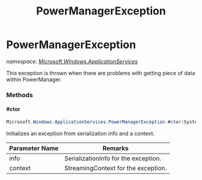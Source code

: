 ﻿---
title: PowerManagerException
---

# PowerManagerException
_namespace: [Microsoft.Windows.ApplicationServices](N-Microsoft.Windows.ApplicationServices.html)_

This exception is thrown when there are problems with getting piece of data within PowerManager.

### Methods

#### #ctor
```csharp
Microsoft.Windows.ApplicationServices.PowerManagerException.#ctor(System.Runtime.Serialization.SerializationInfo,System.Runtime.Serialization.StreamingContext)
```
Initializes an exception from serialization info and a context.

|Parameter Name|Remarks|
|--------------|-------|
|info|SerializationInfo for the exception.|
|context|StreamingContext for the exception.|





